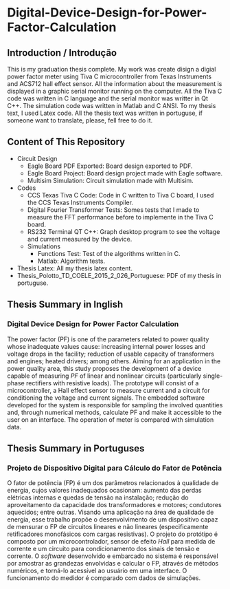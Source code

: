 # Digital-Device-Design-for-Power-Factor-Calculation

## Introduction / Introdução

This is my graduation thesis complete. My work was create disign a digial power factor meter using Tiva C microcontroller from Texas Instruments and ACS712 hall effect sensor. All the information about the measurement is displayed in a graphic serial monitor running on the computer.
All the Tiva C code was written in C language and the serial monitor was writter in Qt C++. The simulation code was written in Matlab and C ANSI.
To my thesis text, I used Latex code. All the thesis text was written in portuguse, if someone want to translate, please, fell free to do it.

## Content of This Repository

* Circuit Design
  * Eagle Board PDF Exported: Board design exported to PDF.
  * Eagle Board Project: Board design project made with Eagle software.
  * Multisim Simulation: Circuit simulation made with Multisim.
* Codes
  * CCS Texas Tiva C Code: Code in C written to Tiva C board, I used the CCS Texas Instruments Compiler.
  * Digital Fourier Transformer Tests: Somes tests that I made to measure the FFT performance before to implemente in the Tiva C board.
  * RS232 Terminal QT C++: Graph desktop program to see the voltage and current measured by the device. 
  * Simulations
    * Functions Test: Test of the algorithms written in C.
    * Matlab: Algorithm tests.
* Thesis Latex: All my thesis latex content.
* Thesis_Polotto_TD_COELE_2015_2_026_Portuguese: PDF of my thesis in portuguse.

## Thesis Summary in Inglish

### Digital Device Design for Power Factor Calculation

The power factor (PF) is one of the parameters related to power quality whose inadequate values cause: increasing internal power losses and voltage drops in the facility; reduction of usable capacity of transformers and engines; heated drivers; among others. Aiming for an application in the power quality area, this study proposes the development of a device capable of measuring $PF$ of linear and nonlinear circuits (particularly single-phase rectifiers with resistive loads). The prototype will consist of a microcontroller, a Hall effect sensor to measure current and a circuit for conditioning the voltage and current signals. The embedded software developed for the system is responsible for sampling the involved quantities and, through numerical methods, calculate PF and make it accessible to the user on an interface. The operation of meter is compared with simulation data.

## Thesis Summary in Portuguses

### Projeto de Dispositivo Digital para Cálculo do Fator de Potência

O fator de potência (FP) é um dos parâmetros relacionados à qualidade de energia, cujos valores inadequados ocasionam: aumento das perdas elétricas internas e quedas de tensão na instalação; redução do aproveitamento da capacidade dos transformadores e motores; condutores aquecidos; entre outras. Visando uma aplicação na área de qualidade de energia, esse trabalho propõe o desenvolvimento de um dispositivo capaz de mensurar o FP de circuitos lineares e não lineares (especificamente retificadores monofásicos com cargas resistivas). O projeto do protótipo é composto por um microcontrolador, sensor de efeito _Hall_ para medida de corrente e um circuito para condicionamento dos sinais de tensão e corrente. O _software_ desenvolvido e embarcado no sistema é responsável por amostrar as grandezas envolvidas e calcular o FP, através de métodos numéricos, e torná-lo acessível ao usuário em uma interface. O funcionamento do medidor é comparado com dados de simulações.